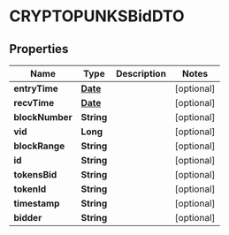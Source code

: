 

# CRYPTOPUNKSBidDTO

## Properties

Name | Type | Description | Notes
------------ | ------------- | ------------- | -------------
**entryTime** | [**Date**](Date.md) |  |  [optional]
**recvTime** | [**Date**](Date.md) |  |  [optional]
**blockNumber** | **String** |  |  [optional]
**vid** | **Long** |  |  [optional]
**blockRange** | **String** |  |  [optional]
**id** | **String** |  |  [optional]
**tokensBid** | **String** |  |  [optional]
**tokenId** | **String** |  |  [optional]
**timestamp** | **String** |  |  [optional]
**bidder** | **String** |  |  [optional]




